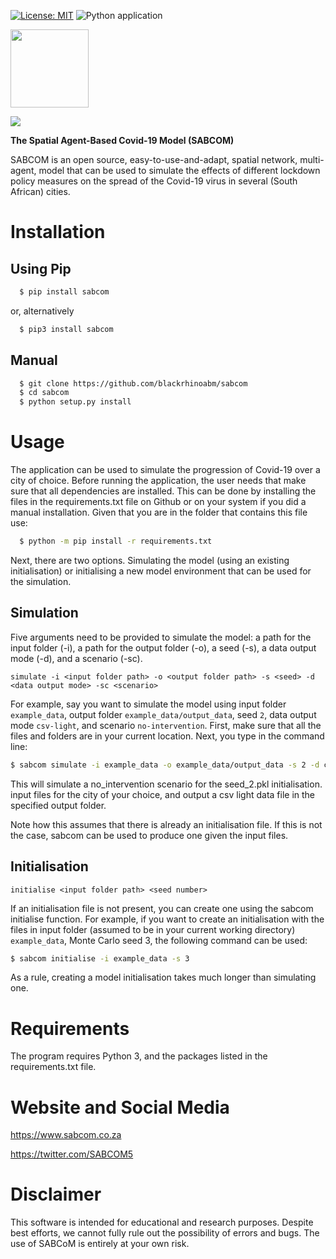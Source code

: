 [![License: MIT](https://img.shields.io/badge/License-MIT-yellow.svg)](https://opensource.org/licenses/MIT)
![Python application](https://github.com/blackrhinoabm/sabcom/workflows/Python%20application/badge.svg)

<img src="https://pbs.twimg.com/profile_images/1270246832015314953/CW4YcWdd_400x400.jpg" width="125">

![](https://cogeorg.github.io/images/black_rhino_logo.jpg)

 __The Spatial Agent-Based Covid-19 Model (SABCOM)__

SABCOM is an open source, easy-to-use-and-adapt, spatial network, multi-agent, model that can be used to simulate the effects of different lockdown policy measures on the spread of the Covid-19 virus in several (South African) cities. 

# Installation

## Using Pip

```bash
  $ pip install sabcom
```

or, alternatively 

```bash
  $ pip3 install sabcom
```

## Manual

```bash
  $ git clone https://github.com/blackrhinoabm/sabcom
  $ cd sabcom
  $ python setup.py install
```

# Usage

The application can be used to simulate the progression of Covid-19 over a city of choice. Before running
the application, the user needs that make sure that all dependencies are installed. This can be done by 
installing the files in the requirements.txt file on Github or on your system if you did a manual installation.
Given that you are in the folder that contains this file use:

```bash
  $ python -m pip install -r requirements.txt
```

Next, there are two options. Simulating the model (using an existing initialisation) or initialising a new model environment that can be 
used for the simulation.

## Simulation
Five arguments need to be provided to simulate the model: a path for the input folder (-i), a path for the output
folder (-o), a seed (-s), a data output mode (-d), and a scenario (-sc).

`simulate -i <input folder path> -o <output folder path> -s <seed> -d <data output mode> -sc <scenario>`

For example, say you want to simulate the model using input folder `example_data`, 
output folder `example_data/output_data`, seed `2`, data output mode `csv-light`, and scenario `no-intervention`. 
First, make sure that all the files and folders are in your current location. Next, you type in the command line:  

```bash
$ sabcom simulate -i example_data -o example_data/output_data -s 2 -d csv-light -sc no-intervention
```

This will simulate a no_intervention scenario for the seed_2.pkl initialisation. input files for the city of your choice, 
and output a csv light data file in the specified output folder.

Note how this assumes that there is already an initialisation file. If this is not the case, 
sabcom can be used to produce one given the input files. 

## Initialisation
`initialise <input folder path> <seed number>`

If an initialisation file is not present, you can create one using the sabcom initialise function. 
For example, if you want to create an initialisation with the files in input folder (assumed to be in your current working directory) `example_data`, 
Monte Carlo seed 3, the following command can be used:

```bash
$ sabcom initialise -i example_data -s 3
```

As a rule, creating a model initialisation takes much longer than simulating one.

# Requirements
The program requires Python 3, and the packages listed in the requirements.txt file.

# Website and Social Media
https://www.sabcom.co.za

https://twitter.com/SABCOM5

# Disclaimer

This software is intended for educational and research purposes. Despite best efforts,
we cannot fully rule out the possibility of errors and bugs. The use of SABCoM
is entirely at your own risk.
